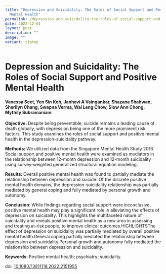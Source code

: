```yaml
---
title: "Depression and Suicidality: The Roles of Social Support and Positive
  Mental Health"
permalink: /depression-and-suicidality-the-roles-of-social-support-and-positive-mental-health/
date: 2022-12-01
layout: post
description: ""
image: ""
variant: tiptap
---
```

<h1><strong>Depression and Suicidality: The Roles of Social Support and Positive Mental Health</strong></h1>
<h4>Vanessa Seet, Yen Sin Koh, Janhavi A Vaingankar, Shazana Shahwan, Sherilyn Chang, Swapna Verma, Wai Leng Chow, Siow Ann Chong, Mythily Subramaniam</h4>
<p><strong>Objective: </strong>Despite being preventable, suicide remains
a leading cause of death globally, with depression being one of the more
prominent risk factors. This study examines the roles of social support
and positive mental health in the depression-suicidality pathway.</p>
<p><strong>Methods: </strong>We utilized data from the Singapore Mental Health
Study 2016. Social support and positive mental health were examined as
mediators in the relationship between 12-month depression and 12-month
suicidality using survey-weighted generalized structural equation modeling.</p>
<p><strong>Results: </strong>Overall positive mental health was found to
partially mediate the relationship between depression and suicide. Of the
discrete positive mental health domains, the depression-suicidality relationship
was partially mediated by general coping and fully mediated by personal
growth and autonomy.</p>
<p><strong>Conclusion: </strong>While findings regarding social support were
inconclusive, positive mental health may play a significant role in alleviating
the effects of depression on suicidality. This highlights the multifaceted
nature of suicidality and reveals positive mental health as a new area
in assessing and treating at-risk people, to improve clinical outcomes.HIGHLIGHTSThe
effect of depression on suicidality was partially mediated by overall positive
mental health.General coping partially mediated the relationship between
depression and suicidality.Personal growth and autonomy fully mediated
the relationship between depression and suicidality.</p>
<p><strong>Keywords: </strong>Positive mental health; psychiatry; suicidality.</p>
<p></p>
<p>doi: <a href="10.1080/13811118.2022.2151955" rel="noopener nofollow" target="_blank">10.1080/13811118.2022.2151955</a>
</p>
<p></p>